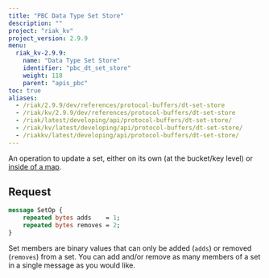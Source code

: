 ```yaml
---
title: "PBC Data Type Set Store"
description: ""
project: "riak_kv"
project_version: 2.9.9
menu:
  riak_kv-2.9.9:
    name: "Data Type Set Store"
    identifier: "pbc_dt_set_store"
    weight: 118
    parent: "apis_pbc"
toc: true
aliases:
  - /riak/2.9.9/dev/references/protocol-buffers/dt-set-store
  - /riak/kv/2.9.9/dev/references/protocol-buffers/dt-set-store
  - /riak/latest/developing/api/protocol-buffers/dt-set-store/
  - /riak/kv/latest/developing/api/protocol-buffers/dt-set-store/
  - /riakkv/latest/developing/api/protocol-buffers/dt-set-store/
---
```


An operation to update a set, either on its own (at the bucket/key
level) or [inside of a map]({{<baseurl>}}riak/kv/2.9.9/developing/api/protocol-buffers/dt-map-store).

## Request

```protobuf
message SetOp {
    repeated bytes adds    = 1;
    repeated bytes removes = 2;
}
```

Set members are binary values that can only be added (`adds`) or removed
(`removes`) from a set. You can add and/or remove as many members of a
set in a single message as you would like.



